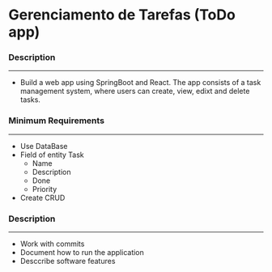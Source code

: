 # Gerenciamento de Tarefas (ToDo app)

### Description

<hr />

- Build a web app using SpringBoot and React. The app consists of a task management system, where users can create, view, edixt and delete tasks.

### Minimum Requirements

<hr />

- Use DataBase
- Field of entity Task
  - Name
  - Description
  - Done
  - Priority
- Create CRUD

### Description

<hr />

- Work with commits
- Document how to run the application
- Desccribe software features
